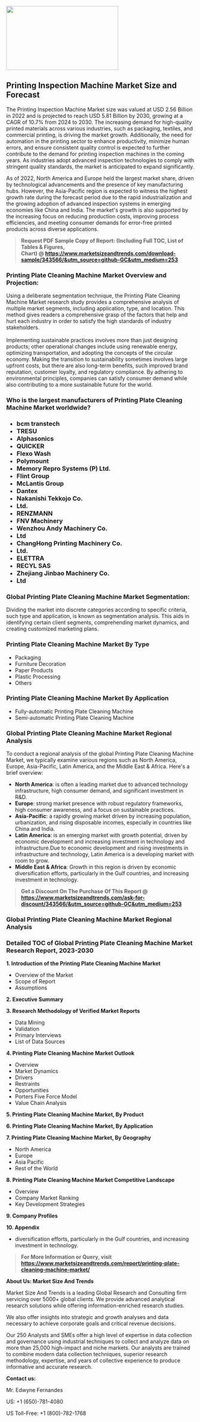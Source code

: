 <p><img class="alignnone size-medium wp-image-20088" src="https://ffe5etoiles.com/wp-content/uploads/2024/12/MST1-300x171.png" alt="" width="300" height="171" /></p><h2>Printing Inspection Machine Market Size and Forecast</h2><p>The Printing Inspection Machine Market size was valued at USD 2.56 Billion in 2022 and is projected to reach USD 5.81 Billion by 2030, growing at a CAGR of 10.7% from 2024 to 2030. The increasing demand for high-quality printed materials across various industries, such as packaging, textiles, and commercial printing, is driving the market growth. Additionally, the need for automation in the printing sector to enhance productivity, minimize human errors, and ensure consistent quality control is expected to further contribute to the demand for printing inspection machines in the coming years. As industries adopt advanced inspection technologies to comply with stringent quality standards, the market is anticipated to expand significantly.</p><p>As of 2022, North America and Europe held the largest market share, driven by technological advancements and the presence of key manufacturing hubs. However, the Asia-Pacific region is expected to witness the highest growth rate during the forecast period due to the rapid industrialization and the growing adoption of advanced inspection systems in emerging economies like China and India. The market's growth is also supported by the increasing focus on reducing production costs, improving process efficiencies, and meeting consumer demands for error-free printed products across diverse applications.</p></p><blockquote id="" class=""><strong>Request PDF Sample Copy of Report: (Including Full TOC, List of Tables &amp; Figures, Chart)&nbsp;@&nbsp;<strong><a href="https://www.marketsizeandtrends.com/download-sample/343566/&utm_source=github-GC&utm_medium=253" target="_blank">https://www.marketsizeandtrends.com/download-sample/343566/&utm_source=github-GC&utm_medium=253</a></strong></strong></blockquote><h3 id="" class="">Printing Plate Cleaning Machine Market&nbsp;Overview and Projection:</h3><p id="" class="">Using a deliberate segmentation technique, the Printing Plate Cleaning Machine Market research study provides a comprehensive analysis of multiple market segments, including application, type, and location. This method gives readers a comprehensive grasp of the factors that help and hurt each industry in order to satisfy the high standards of industry stakeholders. <br /> <br />Implementing sustainable practices involves more than just designing products; other operational changes include using renewable energy, optimizing transportation, and adopting the concepts of the circular economy. Making the transition to sustainability sometimes involves large upfront costs, but there are also long-term benefits, such improved brand reputation, customer loyalty, and regulatory compliance. By adhering to environmental principles, companies can satisfy consumer demand while also contributing to a more sustainable future for the world.</p><h3 id="" class="">Who is the largest manufacturers of&nbsp;Printing Plate Cleaning Machine Market worldwide?</h3><h3 class=""><p><ul><li>bcm transtech </li><li> TRESU </li><li> Alphasonics </li><li> QUICKER </li><li> Flexo Wash </li><li> Polymount </li><li> Memory Repro Systems (P) Ltd. </li><li> Flint Group </li><li> McLantis Group </li><li> Dantex </li><li> Nakanishi Tekkojo Co. </li><li> Ltd. </li><li> RENZMANN </li><li> FNV Machinery </li><li> Wenzhou Andy Machinery Co. </li><li> Ltd </li><li> ChangHong Printing Machinery Co. </li><li> Ltd. </li><li> ELETTRA </li><li> RECYL SAS </li><li> Zhejiang Jinbao Machinery Co. </li><li> Ltd</li></ul></p></h3><h3 id="" class="">Global&nbsp;Printing Plate Cleaning Machine Market Segmentation:</h3><p id="" class="">Dividing the market into discrete categories according to specific criteria, such type and application, is known as segmentation analysis. This aids in identifying certain client segments, comprehending market dynamics, and creating customized marketing plans.</p><h3 id="" class="">Printing Plate Cleaning Machine Market&nbsp;By Type</h3><p><p><ul><li>Packaging</li><li> Furniture Decoration</li><li> Paper Products</li><li> Plastic Processing</li><li> Others</p></li></ul></p></p><h3 id="" class="">Printing Plate Cleaning Machine Market&nbsp;By Application</h3><p class=""><p><ul><li>Fully-automatic Printing Plate Cleaning Machine</li><li> Semi-automatic Printing Plate Cleaning Machine</li></ul></p></p><h3 id="" class="">Global Printing Plate Cleaning Machine Market Regional Analysis</h3><p id="" class="">To conduct a regional analysis of the global Printing Plate Cleaning Machine Market, we typically examine various regions such as North America, Europe, Asia-Pacific, Latin America, and the Middle East &amp; Africa. Here's a brief overview:</p><ul><li><strong>North America</strong>: is often a leading market due to advanced technology infrastructure, high consumer demand, and significant investment in R&amp;D.</li><li><strong>Europe</strong>: strong market presence with robust regulatory frameworks, high consumer awareness, and a focus on sustainable practices.</li><li><strong>Asia-Pacific</strong>: a rapidly growing market driven by increasing population, urbanization, and rising disposable incomes, especially in countries like China and India.</li><li><strong>Latin America</strong>: is an emerging market with growth potential, driven by economic development and increasing investment in technology and infrastructure.Due to economic development and rising investments in infrastructure and technology, Latin America is a developing market with room to grow.</li><li><strong>Middle East &amp; Africa</strong>: Growth in this region is driven by economic diversification efforts, particularly in the Gulf countries, and increasing investment in technology.</li></ul><blockquote id="" class=""><strong>Get a Discount On The Purchase Of This Report @ <strong><a href="https://www.marketsizeandtrends.com/ask-for-discount/343566/&utm_source=github-GC&utm_medium=253" target="_blank">https://www.marketsizeandtrends.com/ask-for-discount/343566/&utm_source=github-GC&utm_medium=253</a></strong></strong></blockquote><h3 id="" class="">Global Printing Plate Cleaning Machine Market Regional Analysis</h3><h3 id="" class="">Detailed TOC of Global Printing Plate Cleaning Machine Market Research Report, 2023-2030</h3><p id="" class=""><strong>1. Introduction of the Printing Plate Cleaning Machine Market</strong></p><ul><li>Overview of the Market</li><li>Scope of Report</li><li>Assumptions</li></ul><p id="" class=""><strong>2. Executive Summary</strong></p><p id="" class=""><strong>3. Research Methodology of Verified Market Reports</strong></p><ul><li>Data Mining</li><li>Validation</li><li>Primary Interviews</li><li>List of Data Sources</li></ul><p id="" class=""><strong>4. Printing Plate Cleaning Machine Market Outlook</strong></p><ul><li>Overview</li><li>Market Dynamics</li><li>Drivers</li><li>Restraints</li><li>Opportunities</li><li>Porters Five Force Model</li><li>Value Chain Analysis</li></ul><p id="" class=""><strong>5. Printing Plate Cleaning Machine Market, By Product</strong></p><p id="" class=""><strong>6. Printing Plate Cleaning Machine Market, By Application</strong></p><p id="" class=""><strong>7. Printing Plate Cleaning Machine Market, By Geography</strong></p><ul><li>North America</li><li>Europe</li><li>Asia Pacific</li><li>Rest of the World</li></ul><p id="" class=""><strong>8. Printing Plate Cleaning Machine Market Competitive Landscape</strong></p><ul><li>Overview</li><li>Company Market Ranking</li><li>Key Development Strategies</li></ul><p id="" class=""><strong>9. Company Profiles</strong></p><p id="" class=""><strong>10. Appendix</strong></p><ul><li>diversification efforts, particularly in the Gulf countries, and increasing investment in technology.</li></ul><blockquote id="" class=""><strong>For More Information or Query, visit <strong><strong><a href="https://www.marketsizeandtrends.com/report/printing-plate-cleaning-machine-market/" target="_blank">https://www.marketsizeandtrends.com/report/printing-plate-cleaning-machine-market/</a></strong></strong></strong></blockquote><p id="" class=""><strong>About Us: Market Size And Trends</strong></p><p id="" class="">Market Size And Trends is a leading Global Research and Consulting firm servicing over 5000+ global clients. We provide advanced analytical research solutions while offering information-enriched research studies.</p><p id="" class="">We also offer insights into strategic and growth analyses and data necessary to achieve corporate goals and critical revenue decisions.</p><p id="" class="">Our 250 Analysts and SMEs offer a high level of expertise in data collection and governance using industrial techniques to collect and analyze data on more than 25,000 high-impact and niche markets. Our analysts are trained to combine modern data collection techniques, superior research methodology, expertise, and years of collective experience to produce informative and accurate research.</p><p id="" class=""><strong>Contact us:</strong></p><p id="" class="">Mr. Edwyne Fernandes</p><p id="" class="">US: +1 (650)-781-4080</p><p id="" class="">US Toll-Free: +1 (800)-782-1768</p>
